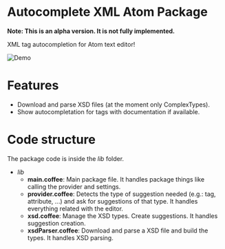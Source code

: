 # Autocomplete XML Atom Package
**Note: This is an alpha version. It is not fully implemented.**

XML tag autocompletion for Atom text editor!

![Demo](https://raw.githubusercontent.com/pleonex/atom-autocomplete-xml/master/demo.gif)

# Features
* Download and parse XSD files (at the moment only ComplexTypes).
* Show autocompletation for tags with documentation if available.

# Code structure
The package code is inside the *lib* folder.

* *lib*
    * **main.coffee**: Main package file. It handles package things like calling the provider and settings.
    * **provider.coffee**: Detects the type of suggestion needed (e.g.: tag, attribute, ...) and ask for suggestions of that type. It handles everything related with the editor.
    * **xsd.coffee**: Manage the XSD types. Create suggestions. It handles suggestion creation.
    * **xsdParser.coffee**: Download and parse a XSD file and build the types. It handles XSD parsing.
